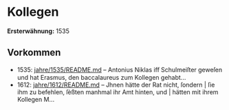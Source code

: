 # Kollegen

**Ersterwähnung:** 1535

## Vorkommen
- 1535: [jahre/1535/README.md](../jahre/1535/README.md) – Antonius Niklas iﬀ Schulmeiſter geweſen und hat
Erasmus, den baccalaureus zum Kollegen gehabt...
- 1612: [jahre/1612/README.md](../jahre/1612/README.md) – Jhnen hätte der Rat nicht, ſondern |
ſie ihm zu befehlen, ſèßten manhmal ihr Amt hinten, und |
hätten mit ihrem Kollegen M...
